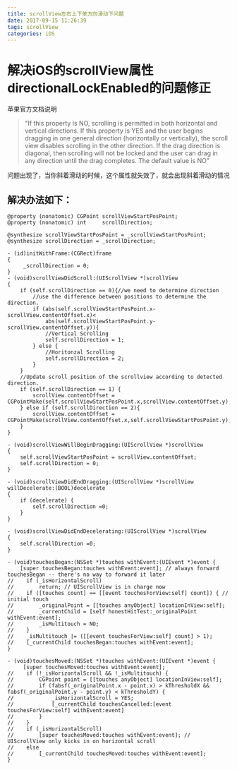 ```yaml
---
title: scrollView左右上下单方向滑动下问题
date: 2017-09-15 11:26:39
tags: scrollView
categories: iOS
---
```


# 解决iOS的scrollView属性directionalLockEnabled的问题修正 

苹果官方文档说明
> "If this property is NO, scrolling is permitted in both horizontal and vertical directions. If this property is YES and the user begins dragging in one general direction (horizontally or vertically), the scroll view disables scrolling in the other direction. If the drag direction is diagonal, then scrolling will not be locked and the user can drag in any direction 
until the drag completes. The default value is NO"

问题出现了，当你斜着滑动的时候，这个属性就失效了，就会出现斜着滑动的情况

## 解决办法如下：

<!--more-->

```
@property (nonatomic) CGPoint scrollViewStartPosPoint;
@property (nonatomic) int     scrollDirection;

@synthesize scrollViewStartPosPoint = _scrollViewStartPosPoint;
@synthesize scrollDirection = _scrollDirection;

- (id)initWithFrame:(CGRect)frame
{
     _scrollDirection = 0;
}
- (void)scrollViewDidScroll:(UIScrollView *)scrollView 
{ 
    if (self.scrollDirection == 0){//we need to determine direction
        //use the difference between positions to determine the direction.
        if (abs(self.scrollViewStartPosPoint.x-scrollView.contentOffset.x)<
            abs(self.scrollViewStartPosPoint.y-scrollView.contentOffset.y)){
            //Vertical Scrolling
            self.scrollDirection = 1;
        } else {
            //Horitonzal Scrolling
            self.scrollDirection = 2;
        }
    }
    //Update scroll position of the scrollview according to detected direction.
    if (self.scrollDirection == 1) {
        scrollView.contentOffset = CGPointMake(self.scrollViewStartPosPoint.x,scrollView.contentOffset.y);
    } else if (self.scrollDirection == 2){
        scrollView.contentOffset = CGPointMake(scrollView.contentOffset.x,self.scrollViewStartPosPoint.y);
    }
}

- (void)scrollViewWillBeginDragging:(UIScrollView *)scrollView 
{
    self.scrollViewStartPosPoint = scrollView.contentOffset;
    self.scrollDirection = 0;
}

- (void)scrollViewDidEndDragging:(UIScrollView *)scrollView willDecelerate:(BOOL)decelerate 
{
    if (decelerate) {
        self.scrollDirection =0;
    }
}

- (void)scrollViewDidEndDecelerating:(UIScrollView *)scrollView 
{
    self.scrollDirection =0;
}

- (void)touchesBegan:(NSSet *)touches withEvent:(UIEvent *)event {
    [super touchesBegan:touches withEvent:event]; // always forward touchesBegan -- there's no way to forward it later
//    if (_isHorizontalScroll)
//        return; // UIScrollView is in charge now
//    if ([touches count] == [[event touchesForView:self] count]) { // initial touch
//        _originalPoint = [[touches anyObject] locationInView:self];
//        _currentChild = [self honestHitTest:_originalPoint withEvent:event];
//        _isMultitouch = NO;
//    }
//    _isMultitouch |= ([[event touchesForView:self] count] > 1);
//    [_currentChild touchesBegan:touches withEvent:event];
}

- (void)touchesMoved:(NSSet *)touches withEvent:(UIEvent *)event {
     [super touchesMoved:touches withEvent:event];
//    if (!_isHorizontalScroll && !_isMultitouch) {
//        CGPoint point = [[touches anyObject] locationInView:self];
//        if (fabsf(_originalPoint.x - point.x) > kThresholdX && fabsf(_originalPoint.y - point.y) < kThresholdY) {
//            _isHorizontalScroll = YES;
//            [_currentChild touchesCancelled:[event touchesForView:self] withEvent:event]
//        }
//    }
//    if (_isHorizontalScroll)
//        [super touchesMoved:touches withEvent:event]; // UIScrollView only kicks in on horizontal scroll
//    else
//        [_currentChild touchesMoved:touches withEvent:event];
}
```
